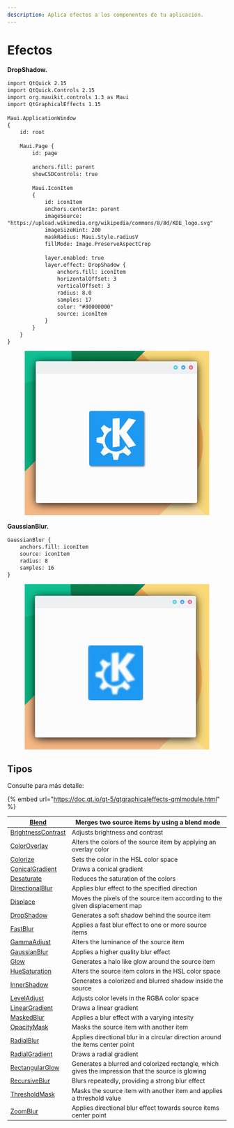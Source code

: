 ```yaml
---
description: Aplica efectos a los componentes de tu aplicación.
---
```


# Efectos

**DropShadow.**

```
import QtQuick 2.15
import QtQuick.Controls 2.15
import org.mauikit.controls 1.3 as Maui
import QtGraphicalEffects 1.15

Maui.ApplicationWindow
{
    id: root

    Maui.Page {
        id: page

        anchors.fill: parent
        showCSDControls: true

        Maui.IconItem
        {
            id: iconItem
            anchors.centerIn: parent
            imageSource: "https://upload.wikimedia.org/wikipedia/commons/8/8d/KDE_logo.svg"
            imageSizeHint: 200
            maskRadius: Maui.Style.radiusV
            fillMode: Image.PreserveAspectCrop

            layer.enabled: true
            layer.effect: DropShadow {
                anchors.fill: iconItem
                horizontalOffset: 3
                verticalOffset: 3
                radius: 8.0
                samples: 17
                color: "#80000000"
                source: iconItem
            }
        }
    }
}

```

<figure><img src="../../.gitbook/assets/Efectos-DropShadow.jpg" alt=""><figcaption></figcaption></figure>

**GaussianBlur.**

```
GaussianBlur {
    anchors.fill: iconItem
    source: iconItem
    radius: 8
    samples: 16
}
```

<figure><img src="../../.gitbook/assets/Efectos-GaussianBlur.jpg" alt=""><figcaption></figcaption></figure>

## Tipos

Consulte para más detalle:

{% embed url="https://doc.qt.io/qt-5/qtgraphicaleffects-qmlmodule.html" %}

| [Blend](https://doc.qt.io/qt-5/qml-qtgraphicaleffects-blend.html)                           | Merges two source items by using a blend mode                                                      |
| ------------------------------------------------------------------------------------------- | -------------------------------------------------------------------------------------------------- |
| [BrightnessContrast](https://doc.qt.io/qt-5/qml-qtgraphicaleffects-brightnesscontrast.html) | Adjusts brightness and contrast                                                                    |
| [ColorOverlay](https://doc.qt.io/qt-5/qml-qtgraphicaleffects-coloroverlay.html)             | Alters the colors of the source item by applying an overlay color                                  |
| [Colorize](https://doc.qt.io/qt-5/qml-qtgraphicaleffects-colorize.html)                     | Sets the color in the HSL color space                                                              |
| [ConicalGradient](https://doc.qt.io/qt-5/qml-qtgraphicaleffects-conicalgradient.html)       | Draws a conical gradient                                                                           |
| [Desaturate](https://doc.qt.io/qt-5/qml-qtgraphicaleffects-desaturate.html)                 | Reduces the saturation of the colors                                                               |
| [DirectionalBlur](https://doc.qt.io/qt-5/qml-qtgraphicaleffects-directionalblur.html)       | Applies blur effect to the specified direction                                                     |
| [Displace](https://doc.qt.io/qt-5/qml-qtgraphicaleffects-displace.html)                     | Moves the pixels of the source item according to the given displacement map                        |
| [DropShadow](https://doc.qt.io/qt-5/qml-qtgraphicaleffects-dropshadow.html)                 | Generates a soft shadow behind the source item                                                     |
| [FastBlur](https://doc.qt.io/qt-5/qml-qtgraphicaleffects-fastblur.html)                     | Applies a fast blur effect to one or more source items                                             |
| [GammaAdjust](https://doc.qt.io/qt-5/qml-qtgraphicaleffects-gammaadjust.html)               | Alters the luminance of the source item                                                            |
| [GaussianBlur](https://doc.qt.io/qt-5/qml-qtgraphicaleffects-gaussianblur.html)             | Applies a higher quality blur effect                                                               |
| [Glow](https://doc.qt.io/qt-5/qml-qtgraphicaleffects-glow.html)                             | Generates a halo like glow around the source item                                                  |
| [HueSaturation](https://doc.qt.io/qt-5/qml-qtgraphicaleffects-huesaturation.html)           | Alters the source item colors in the HSL color space                                               |
| [InnerShadow](https://doc.qt.io/qt-5/qml-qtgraphicaleffects-innershadow.html)               | Generates a colorized and blurred shadow inside the source                                         |
| [LevelAdjust](https://doc.qt.io/qt-5/qml-qtgraphicaleffects-leveladjust.html)               | Adjusts color levels in the RGBA color space                                                       |
| [LinearGradient](https://doc.qt.io/qt-5/qml-qtgraphicaleffects-lineargradient.html)         | Draws a linear gradient                                                                            |
| [MaskedBlur](https://doc.qt.io/qt-5/qml-qtgraphicaleffects-maskedblur.html)                 | Applies a blur effect with a varying intesity                                                      |
| [OpacityMask](https://doc.qt.io/qt-5/qml-qtgraphicaleffects-opacitymask.html)               | Masks the source item with another item                                                            |
| [RadialBlur](https://doc.qt.io/qt-5/qml-qtgraphicaleffects-radialblur.html)                 | Applies directional blur in a circular direction around the items center point                     |
| [RadialGradient](https://doc.qt.io/qt-5/qml-qtgraphicaleffects-radialgradient.html)         | Draws a radial gradient                                                                            |
| [RectangularGlow](https://doc.qt.io/qt-5/qml-qtgraphicaleffects-rectangularglow.html)       | Generates a blurred and colorized rectangle, which gives the impression that the source is glowing |
| [RecursiveBlur](https://doc.qt.io/qt-5/qml-qtgraphicaleffects-recursiveblur.html)           | Blurs repeatedly, providing a strong blur effect                                                   |
| [ThresholdMask](https://doc.qt.io/qt-5/qml-qtgraphicaleffects-thresholdmask.html)           | Masks the source item with another item and applies a threshold value                              |
| [ZoomBlur](https://doc.qt.io/qt-5/qml-qtgraphicaleffects-zoomblur.html)                     | Applies directional blur effect towards source items center point                                  |
